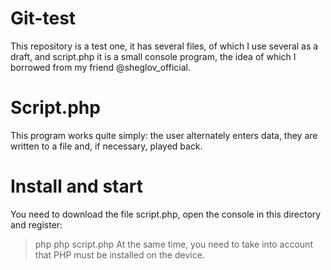 # Git-test

This repository is a test one, it has several files, of which I use several as a draft, and script.php it is a small console program, the idea of which I borrowed from my friend @sheglov_official.

# Script.php

This program works quite simply: the user alternately enters data, they are written to a file and, if necessary, played back.

# Install and start

You need to download the file script.php, open the console in this directory and register:
>php php script.php
At the same time, you need to take into account that PHP must be installed on the device.
